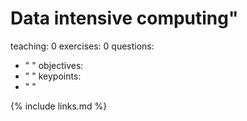 
# Data intensive computing"
teaching: 0
exercises: 0
questions:
- " "
objectives:
- " "
keypoints:
- " "




{% include links.md %}




